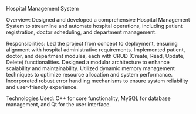 Hospital Management System

Overview: Designed and developed a comprehensive Hospital Management System to streamline and automate hospital operations, including patient registration, doctor scheduling, and department management.

Responsibilities:
Led the project from concept to deployment, ensuring alignment with hospital administrative requirements.
Implemented patient, doctor, and department modules, each with CRUD (Create, Read, Update, Delete) functionalities.
Designed a modular architecture to enhance scalability and maintainability.
Utilized dynamic memory management techniques to optimize resource allocation and system performance.
Incorporated robust error handling mechanisms to ensure system reliability and user-friendly experience.

Technologies Used: C++ for core functionality, MySQL for database management, and Qt for the user interface.
